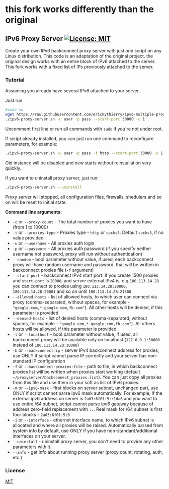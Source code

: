 # this fork works differently than the original

## IPv6 Proxy Server [![License: MIT](https://img.shields.io/badge/License-MIT-yellow.svg)](https://opensource.org/licenses/MIT)

Create your own IPv6 backconnect proxy server with just one script on any Linux distribution.
This code is an adaptation of the original project.
the original design works with an entire block of IPv6 attached to the server.
This fork works with a fixed list of IPs previously attached to the server.


### Tutorial

Assuming you already have several IPv6 attached to your server.

Just run:

```bash
#sudo su
wget https://raw.githubusercontent.com/erickythierry/ipv6-multiple-proxy-server/master/ipv6-proxy-server.sh && chmod +x ipv6-proxy-server.sh
./ipv6-proxy-server.sh -u user -p pass --start-port 30000 -c 1
```

Uncomment first line or run all commands with `sudo` if you`re not under root.



If script already installed, you can just run one command to reconfigure parameters, for example:

```bash
./ipv6-proxy-server.sh -u user -p pass -t http --start-port 30000 -c 1
```

Old instance will be disabled and new starts without reinstallation very quickly.



If you want to uninstall proxy server, just run:

```bash
./ipv6-proxy-server.sh --uninstall
```

Proxy server will stopped, all configuration files, firewalls, shedulers and so on will be reset to initial state.



**Command line arguments:**

- `-c` or `--proxy-count` - The total number of proxies you want to have (from 1 to 10000)
- `-t` or `--proxies-type` - Proxies type - `http` or `socks5`. Default `socks5`, if no value provided
- `-u` or `--username` - All proxies auth login
- `-p` or `--password` - All proxies auth password (if you specify neither username not password, proxy will run without authentication)
- `--random` - bool parameter without value, if used, each backconnect proxy will have random username and password, that will be written in backconnect proxies file (`-f` argument)
- `--start-port` - backconnect IPv4 start port. If you create 1500 proxies and `start-port` is `20000`, and server external IPv4 is, e.g,`180.113.14.28` you can connect to proxies using `180.113.14.28:20000`, `180.113.14.28:20001` and so on until `180.113.14.28:21500`
- `--allowed-hosts` - list of allowed hosts, to which user can connect via proxy (comma-separated, without spaces, for example - `"google.com,*.google.com,fb.com"`). All other hosts will be denied, if this parameter is provided
- `--denied-hosts` - list of denied hosts (comma-separated, without spaces, for example - `"google.com,*.google.com,fb.com"`). All others hosts will be allowed, if this parameter is provided
- `-l` or `--localhost` - bool parameter without value, if used, all backconnect proxy will be available only on localhost (`127.0.0.1:30000` instead of `180.113.14.28:30000`)
- `-b` or `--backconnect-ip` - server IPv4 backconnect address for proxies, use ONLY if script cannot parse IP correctly and your server has non-standard IP configuration
- `-f` or `--backconnect-proxies-file` - path to file, in which backconnect proxies list will be written when proxies start working (default `~/proxyserver/backconnect_proxies.list`). You can just copy all proxies from this file and use them in your soft as list of IPv6 proxies.
- `-m` or `--ipv6-mask` - first blocks on server subnet, unchanged part, use ONLY if script cannot parse ipv6 mask automatically. For example, if the external ipv6 address on server is `2a03:6f01:5::1da6` and you want to use entire /64 subnet, script cannot parse ipv6 gateway because of address zero-field replacement with `::`. Real mask for /64 subnet is first four blocks - `2a03:6f01:5:0`
- `-i` or `--interface` - ethernet interface name, to which IPv6 subnet is allocated and where all proxies will be raised. Automatically parsed from system info by default, use ONLY if you have non-standard/additional interfaces on your server.
- `--uninstall` - uninstall proxy server, you don't need to provide any other parameters with it.
- `--info` - get info about running proxy server (proxy count, rotating, auth, etc.)

### License

[MIT](https://opensource.org/licenses/MIT)
